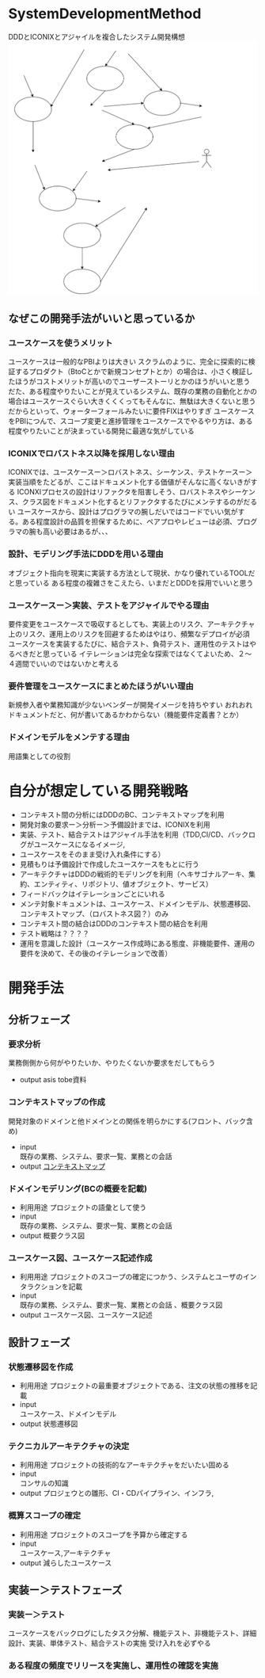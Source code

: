 # SystemDevelopmentMethod
DDDとICONIXとアジャイルを複合したシステム開発構想
![開発フロー](./SDM.drawio.svg)
## なぜこの開発手法がいいと思っているか
### ユースケースを使うメリット
ユースケースは一般的なPBIよりは大きい
スクラムのように、完全に探索的に検証するプロダクト（BtoCとかで新規コンセプトとか）の場合は、小さく検証したほうがコストメリットが高いのでユーザーストーリとかのほうがいいと思う
だた、ある程度やりたいことが見えているシステム、既存の業務の自動化とかの場合はユースケースぐらい大きくくくってもそんなに、無駄は大きくないと思う
だからといって、ウォーターフォールみたいに要件FIXはやりすぎ
ユースケースをPBIにつんで、スコープ変更と進捗管理をユースケースでやるやり方は、ある程度やりたいことが決まっている開発に最適な気がしている
### ICONIXでロバストネス以降を採用しない理由
ICONIXでは、ユースケースー＞ロバストネス、シーケンス、テストケースー＞実装当順をたどるが、ここはドキュメント化する価値がそんなに高くないきがする
ICONXIプロセスの設計はリファクタを阻害しそう、ロバストネスやシーケンス、クラス図をドキュメント化するとリファクタするたびにメンテするのがだるい
ユースケースから、設計はプログラマの腕しだいではコードでいい気がする。ある程度設計の品質を担保するために、ペアプロやレビューは必須、プログラマの腕も高い必要はあるが、、、

### 設計、モデリング手法にDDDを用いる理由
オブジェクト指向を現実に実装する方法として現状、かなり優れているTOOLだと思っている
ある程度の複雑さをこえたら、いまだとDDDを採用でいいと思う

### ユースケースー＞実装、テストをアジャイルでやる理由
要件変更をユースケースで吸収するとしても、実装上のリスク、アーキテクチャ上のリスク、運用上のリスクを回避するためはやはり、頻繁なデプロイが必須
ユースケースを実装するたびに、結合テスト、負荷テスト、運用性のテストはやるべきだと思っている
イテレーションは完全な探索ではなくてよいため、２〜４週間でいいのではないかと考える

### 要件管理をユースケースにまとめたほうがいい理由
新規参入者や業務知識が少ないベンダーが開発イメージを持ちやすい
おれおれドキュメントだと、何が書いてあるかわからない（機能要件定義書？とか）
### ドメインモデルをメンテする理由
用語集としての役割

# 自分が想定している開発戦略
* コンテキスト間の分析にはDDDのBC、コンテキストマップを利用
* 開発対象の要求ー＞分析ー＞予備設計までは、ICONIXを利用
* 実装、テスト、結合テストはアジャイル手法を利用（TDD,CI/CD、バックログがユースケースになるイメージ,
* ユースケースをそのまま受け入れ条件にする）
* 見積もりは予備設計で作成したユースケースをもとに行う
* アーキテクチャはDDDの戦術的モデリングを利用（ヘキサゴナルアーキ、集約、エンティティ、リポジトリ、値オブジェクト、サービス）
* フィードバックはイテレーションごとにいれる
* メンテ対象ドキュメントは、ユースケース、ドメインモデル、状態遷移図、コンテキストマップ、（ロバストネス図？）のみ
* コンテキスト間の結合はDDDのコンテキスト間の結合を利用
* テスト戦略は？？？？
* 運用を意識した設計（ユースケース作成時にある態度、非機能要件、運用の要件を決めて、その後のイテレーションで改善）

# 開発手法
## 分析フェーズ
### 要求分析
業務側側から何がやりたいか、やりたくないか要求をだしてもらう
* output
asis tobe資料
### コンテキストマップの作成
開発対象のドメインと他ドメインとの関係を明らかにする(フロント、バック含め)
* input   
既存の業務、システム、要求一覧、業務との会話 
* output
[コンテキストマップ](./contextmap_sample.drawio.svg)
### ドメインモデリング(BCの概要を記載)
* 利用用途
プロジェクトの語彙として使う
* input   
既存の業務、システム、要求一覧、業務との会話  
* output
概要クラス図
### ユースケース図、ユースケース記述作成
* 利用用途
プロジェクトのスコープの確定につかう、システムとユーザのインタラクションを記載
* input   
既存の業務、システム、要求一覧、業務との会話 、概要クラス図
* output
ユースケース図、ユースケース記述

## 設計フェーズ
### 状態遷移図を作成
* 利用用途
プロジェクトの最重要オブジェクトである、注文の状態の推移を記載
* input   
ユースケース、ドメインモデル
* output
状態遷移図
### テクニカルアーキテクチャの決定
* 利用用途
プロジェクトの技術的なアーキテクチャをだいたい固める
* input   
コンサルの知識
* output
プロジェウとの雛形、CI・CDパイプライン、インフラ,
### 概算スコープの確定
* 利用用途
プロジェクトのスコープを予算から確定する
* input   
ユースケース,アーキテクチャ
* output
減らしたユースケース

## 実装ー＞テストフェーズ
### 実装ー＞テスト
ユースケースをバックログにしたタスク分解、機能テスト、非機能テスト、詳細設計、実装、単体テスト、結合テストの実施
受け入れを必ずやる
### ある程度の頻度でリリースを実施し、運用性の確認を実施